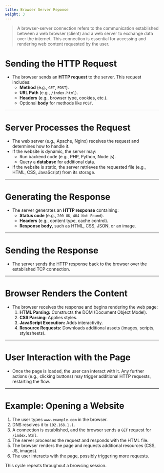```yaml
---
title: Browser Server Reponse
weight: 3
---
```


>A browser-server connection refers to the communication established between a web browser (client) and a web server to exchange data over the internet. This connection is essential for accessing and rendering web content requested by the user.


# Sending the HTTP Request
- The browser sends an **HTTP request** to the server. This request includes:
  - **Method** (e.g., `GET`, `POST`).
  - **URL Path** (e.g., `/index.html`).
  - **Headers** (e.g., browser type, cookies, etc.).
  - Optional **body** for methods like `POST`.

---

# Server Processes the Request
- The web server (e.g., Apache, Nginx) receives the request and determines how to handle it.
- If the website is dynamic, the server may:
  - Run backend code (e.g., PHP, Python, Node.js).
  - Query a **database** for additional data.
- If the website is static, the server retrieves the requested file (e.g., HTML, CSS, JavaScript) from its storage.

---

# Generating the Response
- The server generates an **HTTP response** containing:
  - **Status code** (e.g., `200 OK`, `404 Not Found`).
  - **Headers** (e.g., content type, cache control).
  - **Response body**, such as HTML, CSS, JSON, or an image.

---

# Sending the Response
- The server sends the HTTP response back to the browser over the established TCP connection.

---

# Browser Renders the Content
- The browser receives the response and begins rendering the web page:
  1. **HTML Parsing:** Constructs the DOM (Document Object Model).
  2. **CSS Parsing:** Applies styles.
  3. **JavaScript Execution:** Adds interactivity.
  4. **Resource Requests:** Downloads additional assets (images, scripts, stylesheets).

---

# User Interaction with the Page
- Once the page is loaded, the user can interact with it. Any further actions (e.g., clicking buttons) may trigger additional HTTP requests, restarting the flow.

---

# Example: Opening a Website
1. The user types `www.example.com` in the browser.
2. DNS resolves it to `192.168.1.1`.
3. A connection is established, and the browser sends a `GET` request for `/index.html`.
4. The server processes the request and responds with the HTML file.
5. The browser renders the page and requests additional resources (CSS, JS, images).
6. The user interacts with the page, possibly triggering more requests.

This cycle repeats throughout a browsing session.
